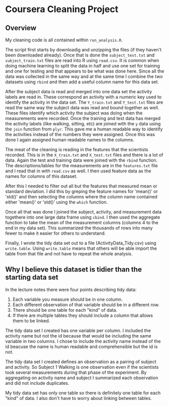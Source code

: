 Coursera Cleaning Project
=========================

## Overview

My cleaning code is all contained within `run_analysis.R`.

The script first starts by downloadig and unzipping the files (if they haven't been downloaded already). Once that is done the `subject_test.txt` and `subject_train.txt` files are read into R using `read.csv`. It is common when doing machine learning to split the data in half and use one set for training and one for testing and that appears to be what was done here. Since all the data was collected in the same way and at the same time I combine the two datasets using `rbind` and then add a useful column name for this data set.

After the subject data is read and merged into one data set the activity labels are read in. These correspond an activity with a numeric key used to identify the activity in the data set. The `Y_train.txt` and `Y_test.txt` files are read the same way the subject data was read and bound together as well. These files identify which activity the subject was doing when the measurements were recorded. Once the training and test data has merged the activity labels (like walking, sitting, etc) are joined with the `y` data using the `join` function from `plyr`. This gave me a human readable way to identify the activities instead of the numbers they were assigned. Once this was done I again assigned human readable names to the columns.

The meat of the cleaning is reading in the features that the scientists recorded. This is in the `X_train.txt` and `X_test.txt` files and there is a lot of data. Again the test and training data were joined with the `rbind` function. The descriptions/lables for the  measurements are in the `features.txt` file and I read that in with `read.csv` as well. I then used feature data as the names for columns of this dataset.

After this I needed to filter out all but the features that measured mean or standard deviation. I did this by greping the feature names for 'mean()' or 'std()' and then selecting the columns where the column name contained either 'mean()' or 'std()' using the `which` function.

Once all that was done I joined the subject, activity, and measurement data togethere into one large data frame using `cbind`. I then used the aggregate function to take the mean of the measurement columns (columns 4 to the end in my data set). This summarized the thousands of rows into many fewer to make it easier for others to understand.

Finally, I wrote the tidy data set out to a file (ActivityData_Tidy.csv) using `write.table`. Using `write.table` means that others will be able import the table from that file and not have to repeat the whole analysis.

## Why I believe this dataset is tidier than the starting data set

In the lecture notes there were four points describing tidy data:

1. Each variable you measure should be in one column.
1. Each different observation of that variable should be in a different row.
1. There should be one table for each "kind" of data.
1. If there are multiple tables they should include a column that allows them to be linked.

The tidy data set I created has one variable per column. I included the activity name but not the id because that would be including the same variable in two columns. I chose to include the activity name instead of the id beacuse the name is human readable and comprehensible but the id is not.

The tidy data set I created defines an observation as a pairing of subject and activity. So Subject 1 Walking is one observation even if the scientists took several measurements during that phase of the experiment. By aggregating on activity name and subject I summarized each observation and did not include duplicates.

My tidy data set has only one table so there is definitely one table for each "kind" of data. I also don't have to worry about linking between tables.
